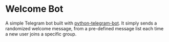 # Welcome Bot
A simple Telegram bot built with [python-telegram-bot](https://python-telegram-bot.org).
It simply sends a randomized welcome message, from a pre-defined message list each time a new user joins a specific group.